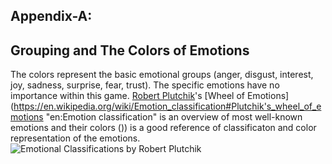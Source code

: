 ## Appendix-A:
## Grouping and The Colors of Emotions

The colors represent the basic emotional groups (anger, disgust, interest, joy, sadness, surprise, fear, trust). The specific emotions have no importance within this game. [Robert Plutchik](https://en.wikipedia.org/wiki/Robert_Plutchik "en:Robert Plutchik")'s [Wheel of Emotions](https://en.wikipedia.org/wiki/Emotion_classification#Plutchik's_wheel_of_emotions "en:Emotion classification" is an overview of most well-known emotions and their colors ()) is a good reference of classificaton and color representation of the emotions.
![Emotional Classifications by Robert Plutchik](Plutchik-emotions.png)
